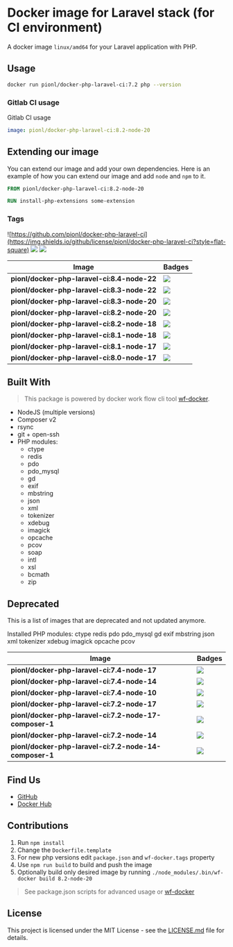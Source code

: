 # Docker image for Laravel stack (for CI environment)

A docker image `linux/amd64` for your Laravel application with PHP.

## Usage

```bash
docker run pionl/docker-php-laravel-ci:7.2 php --version
```

### Gitlab CI usage

Gitlab CI usage

```yml
image: pionl/docker-php-laravel-ci:8.2-node-20
```

## Extending our image

You can extend our image and add your own dependencies. Here is an example of how you can extend our image and add `node` and `npm` to it.

```Dockerfile
FROM pionl/docker-php-laravel-ci:8.2-node-20

RUN install-php-extensions some-extension
```

### Tags

![https://github.com/pionl/docker-php-laravel-ci](https://img.shields.io/github/license/pionl/docker-php-laravel-ci?style=flat-square)
![](https://img.shields.io/docker/pulls/pionl/docker-php-laravel-ci?style=flat-square) ![](https://img.shields.io/docker/stars/pionl/docker-php-laravel-ci?style=flat-square)

Image | Badges
 --- | ---
**pionl/docker-php-laravel-ci:8.4-node-22** | ![](https://img.shields.io/docker/image-size/pionl/docker-php-laravel-ci/8.4-node-22?style=flat-square)
**pionl/docker-php-laravel-ci:8.3-node-22** | ![](https://img.shields.io/docker/image-size/pionl/docker-php-laravel-ci/8.3-node-22?style=flat-square)
**pionl/docker-php-laravel-ci:8.3-node-20** | ![](https://img.shields.io/docker/image-size/pionl/docker-php-laravel-ci/8.3-node-20?style=flat-square)
**pionl/docker-php-laravel-ci:8.2-node-20** | ![](https://img.shields.io/docker/image-size/pionl/docker-php-laravel-ci/8.2-node-20?style=flat-square)
**pionl/docker-php-laravel-ci:8.2-node-18** | ![](https://img.shields.io/docker/image-size/pionl/docker-php-laravel-ci/8.2-node-18?style=flat-square)
**pionl/docker-php-laravel-ci:8.1-node-18** | ![](https://img.shields.io/docker/image-size/pionl/docker-php-laravel-ci/8.1-node-18?style=flat-square)
**pionl/docker-php-laravel-ci:8.1-node-17** | ![](https://img.shields.io/docker/image-size/pionl/docker-php-laravel-ci/8.1-node-17?style=flat-square)
**pionl/docker-php-laravel-ci:8.0-node-17** | ![](https://img.shields.io/docker/image-size/pionl/docker-php-laravel-ci/8.0-node-17?style=flat-square)


## Built With

> This package is powered by docker work flow cli tool [wf-docker](https://github.com/wrk-flow/wf-docker).

* NodeJS (multiple versions)
* Composer v2
* rsync
* git + open-ssh
* PHP modules:
    * ctype
    * redis
    * pdo
    * pdo_mysql
    * gd
    * exif
    * mbstring
    * json
    * xml
    * tokenizer
    * xdebug
    * imagick
    * opcache
    * pcov
    * soap
    * intl
    * xsl
    * bcmath
    * zip

## Deprecated

This is a list of images that are deprecated and not updated anymore.

Installed PHP modules: ctype redis pdo pdo_mysql gd exif mbstring json xml tokenizer xdebug imagick opcache pcov

| Image                                                  | Badges                                                                                                             |
|--------------------------------------------------------|--------------------------------------------------------------------------------------------------------------------|
| **pionl/docker-php-laravel-ci:7.4-node-17**            | ![](https://img.shields.io/docker/image-size/pionl/docker-php-laravel-ci/7.4-node-17?style=flat-square)            |
| **pionl/docker-php-laravel-ci:7.4-node-14**            | ![](https://img.shields.io/docker/image-size/pionl/docker-php-laravel-ci/7.4-node-14?style=flat-square)            |
| **pionl/docker-php-laravel-ci:7.4-node-10**            | ![](https://img.shields.io/docker/image-size/pionl/docker-php-laravel-ci/7.4-node-10?style=flat-square)            |
| **pionl/docker-php-laravel-ci:7.2-node-17**            | ![](https://img.shields.io/docker/image-size/pionl/docker-php-laravel-ci/7.2-node-17?style=flat-square)            |
| **pionl/docker-php-laravel-ci:7.2-node-17-composer-1** | ![](https://img.shields.io/docker/image-size/pionl/docker-php-laravel-ci/7.2-node-17-composer-1?style=flat-square) |
| **pionl/docker-php-laravel-ci:7.2-node-14**            | ![](https://img.shields.io/docker/image-size/pionl/docker-php-laravel-ci/7.2-node-14?style=flat-square)            |
| **pionl/docker-php-laravel-ci:7.2-node-14-composer-1** | ![](https://img.shields.io/docker/image-size/pionl/docker-php-laravel-ci/7.2-node-14-composer-1?style=flat-square) |

## Find Us

* [GitHub](https://github.com/pionl/docker-php-laravel-ci)
* [Docker Hub](https://cloud.docker.com/repository/docker/pionl/docker-php-laravel-ci)

## Contributions

1. Run `npm install`
2. Change the `Dockerfile.template`
3. For new php versions edit `package.json` and `wf-docker.tags` property
4. Use `npm run build` to build and push the image
  1. Optionally build only desired image by running `./node_modules/.bin/wf-docker build 8.2-node-20`

> See package.json scripts for advanced usage or [wf-docker](https://github.com/wrk-flow/wf-docker)

## License

This project is licensed under the MIT License - see the [LICENSE.md](LICENSE.md) file for details.
